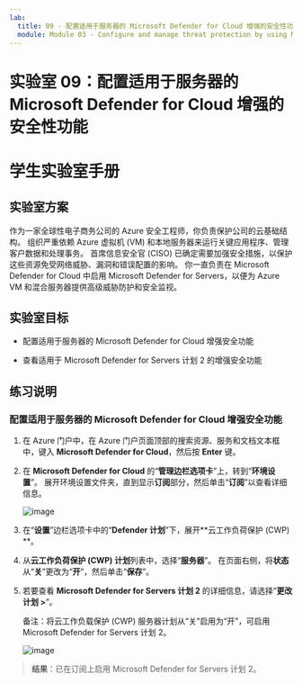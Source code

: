 ```yaml
---
lab:
  title: 09 - 配置适用于服务器的 Microsoft Defender for Cloud 增强的安全性功能
  module: Module 03 - Configure and manage threat protection by using Microsoft Defender for Cloud
---
```


# 实验室 09：配置适用于服务器的 Microsoft Defender for Cloud 增强的安全性功能

# 学生实验室手册

## 实验室方案

作为一家全球性电子商务公司的 Azure 安全工程师，你负责保护公司的云基础结构。 组织严重依赖 Azure 虚拟机 (VM) 和本地服务器来运行关键应用程序、管理客户数据和处理事务。 首席信息安全官 (CISO) 已确定需要加强安全措施，以保护这些资源免受网络威胁、漏洞和错误配置的影响。 你一直负责在 Microsoft Defender for Cloud 中启用 Microsoft Defender for Servers，以便为 Azure VM 和混合服务器提供高级威胁防护和安全监视。

## 实验室目标

- 配置适用于服务器的 Microsoft Defender for Cloud 增强安全功能
  
- 查看适用于 Microsoft Defender for Servers 计划 2 的增强安全功能

## 练习说明

### 配置适用于服务器的 Microsoft Defender for Cloud 增强安全功能

1. 在 Azure 门户中，在 Azure 门户页面顶部的搜索资源、服务和文档文本框中，键入 **Microsoft Defender for Cloud**，然后按 **Enter** 键。

2. 在 **Microsoft Defender for Cloud** 的“**管理边栏选项卡**”上，转到“**环境设置**”。 展开环境设置文件夹，直到显示**订阅**部分，然后单击“**订阅**”以查看详细信息。

   ![image](https://github.com/user-attachments/assets/3b25dd82-e09e-4f8a-b85e-c9bc6c4bd488)
   
3. 在“**设置**”边栏选项卡中的“**Defender 计划**”下，展开**云工作负荷保护 (CWP) **。

4. 从**云工作负荷保护 (CWP) 计划**列表中，选择“**服务器**”。 在页面右侧，将**状态**从“**关**”更改为“**开**”，然后单击“**保存**”。

5. 若要查看 **Microsoft Defender for Servers 计划 2** 的详细信息，请选择“**更改计划 >**”。

   备注：将云工作负载保护 (CWP) 服务器计划从“关”启用为“开”，可启用 Microsoft Defender for Servers 计划 2。
 
   ![image](https://github.com/user-attachments/assets/de434a75-345a-4023-83f1-fa53fcb5f288)
   
> **结果**：已在订阅上启用 Microsoft Defender for Servers 计划 2。
